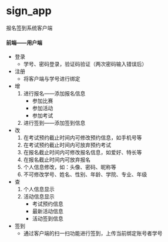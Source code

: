 # sign_app
报名签到系统客户端
#### 前端——用户端
* 登录
	+ 学号、密码登录，验证码验证（两次密码输入错误后）
* 注册 
	+ 将客户端与学号进行绑定
* 增
	1. 进行报名——添加报名信息
		+ 参加比赛
		+ 参加活动
		+ 参加考试
	2. 进行签到——添加签到信息
* 改
	1. 在考试预约截止时间内可修改预约信息，如手机号等
	2. 在考试预约截止时间内可放弃预约考试
	3. 在报名截止时间内可修改报名信息，如爱好、特长等
	4. 在报名截止时间内可放弃报名
	5. 个人信息修改，如：头像、密码、昵称等
	6. 不可修改学号、姓名、性别、年龄、学院、专业、年级
* 查
	1. 个人信息显示
	2. 活动信息显示
		+ 考试预约信息
		+ 最新活动信息
		+ 活动签到信息
* 签到
	+ 通过客户端的扫一扫功能进行签到，上传当前绑定账号者学号
